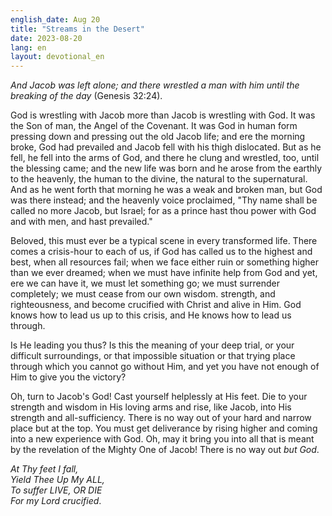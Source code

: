 ```yaml
---
english_date: Aug 20
title: "Streams in the Desert"
date: 2023-08-20
lang: en
layout: devotional_en
---
```





<p><em>And Jacob was left alone; and there wrestled a man with him until the breaking of the day</em> (Genesis 32:24).

</p>

<p>God is wrestling with Jacob more than Jacob is wrestling with God. It was the Son of man, the Angel of the Covenant. It was God in human form pressing down and pressing out the old Jacob life; and ere the morning broke, God had prevailed and Jacob fell with his thigh dislocated. But as he fell, he fell into the arms of God, and there he clung and wrestled, too, until the blessing came; and the new life was born and he arose from the earthly to the heavenly, the human to the divine, the natural to the supernatural. And as he went forth that morning he was a weak and broken man, but God was there instead; and the heavenly voice proclaimed, "Thy name shall be called no more Jacob, but Israel; for as a prince hast thou power with God and with men, and hast prevailed."

</p>

<p>Beloved, this must ever be a typical scene in every transformed life. There comes a crisis-hour to each of us, if God has called us to the highest and best, when all resources fail; when we face either ruin or something higher than we ever dreamed; when we must have infinite help from God and yet, ere we can have it, we must let something go; we must surrender completely; we must cease from our own wisdom. strength, and righteousness, and become crucified with Christ and alive in Him. God knows how to lead us up to this crisis, and He knows how to lead us through.

</p>

<p>Is He leading you thus? Is this the meaning of your deep trial, or your difficult surroundings, or that impossible situation or that trying place through which you cannot go without Him, and yet you have not enough of Him to give you the victory?

</p>

<p>Oh, turn to Jacob's God! Cast yourself helplessly at His feet. Die to your strength and wisdom in His loving arms and rise, like Jacob, into His strength and all-sufficiency. There is no way out of your hard and narrow place but at the top. You must get deliverance by rising higher and coming into a new experience with God. Oh, may it bring you into all that is meant by the revelation of the Mighty One of Jacob! There is no way out <em>but God</em>.

</p>

<p><em>At Thy feet I fall,<br/> Yield Thee Up My ALL,<br/> To suffer LIVE, OR DIE</em><br/> <em>For my Lord crucified</em>.

</p>

<p></p>